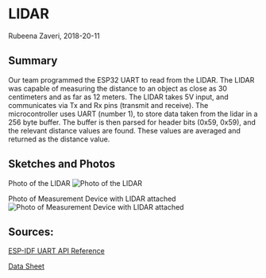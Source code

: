 #  LIDAR

Rubeena Zaveri, 2018-20-11

## Summary

Our team programmed the ESP32 UART to read from the LIDAR. The LIDAR was capable of measuring the distance to an object as close as 30 centimeters and as far as 12 meters. The LIDAR takes 5V input, and communicates via Tx and Rx pins (transmit and receive). The microcontroller uses UART (number 1), to store data taken from the lidar in a 256 byte buffer. The buffer is then parsed for header bits (0x59, 0x59), and the relevant distance values are found. These values are averaged and returned as the distance value.

## Sketches and Photos

Photo of the LIDAR
![Photo of the LIDAR](https://i.imgur.com/m9wG7Ej.jpg)

Photo of Measurement Device with LIDAR attached
![Photo of Measurement Device with LIDAR attached](https://i.imgur.com/22EYpCS.jpg)


## Sources:

[ESP-IDF UART API Reference](https://docs.espressif.com/projects/esp-idf/en/latest/api-reference/peripherals/uart.html)


[Data Sheet](https://cdn.sparkfun.com/assets/5/e/4/7/b/benewake-tfmini-datasheet.pdf}
)
